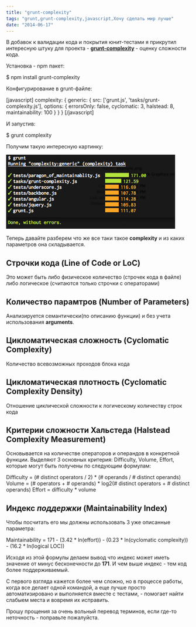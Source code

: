```yaml
---
title: "grunt-complexity"
tags: "grunt,grunt-complexity,javascript,Хочу сделать мир лучше"
date: "2014-06-17"
---
```


В добавок к валидации кода и покрытия юнит-тестами я прикрутил интересную штуку для проекта - **[grunt-complexity](https://github.com/vigetlabs/grunt-complexity)** - оценку сложности кода.

Установка - npm пакет:

$ npm install grunt-complexity

Конфигурирование в grunt-файле:

\[javascript\] complexity: { generic: { src: \['grunt.js', 'tasks/grunt-complexity.js'\], options: { errorsOnly: false, cyclomatic: 3, halstead: 8, maintainability: 100 } } } \[/javascript\]

И запустив:

$ grunt complexity

Получим такую интересную картинку:

![grunt-complexity](images/example.png "grunt-complexity")

Теперь давайте разберем что же все таки такое **complexity** и из каких параметров она складывается.

## Строчки кода (Line of Code or LoC)

Это может быть либо физическое количество (строчек кода в файле) либо логическое (считаются только строчки с операторами)

## Количество парамтров (Number of Parameters)

Анализируется семантически(по описанию функции) и без учета использования **arguments**.

## Цикломатическая сложность (Cyclomatic Complexity)

Количество всевозможных проходов блока кода

## Цикломатическая плотность (Cyclomatic Complexity Density)

Отношение циклической сложности к логическому количеству строк кода

## Критерии сложности Хальстеда (Halstead Complexity Measurement)

Основывается на количестве операторов и операндов в конкретной функции. Выделяют 3 основных критерия: Difficulty, Volume, Effort, которые могут быть получены по следующим формулам:

Difficulty = (# distinct operators / 2) \* (# operands / # distinct operands)
Volume = (# operators + # operands) \* log2(# distinct operators + # distinct operands)
Effort = difficulty \* volume

## Индекс _поддержки_ (Maintainability Index)

Чтобы посчитать его мы должны использовать 3 уже описанные параметра:

 Maintainability =  171 - (3.42 \* ln(effort)) - (0.23 \* ln(cyclomatic complexity)) - (16.2 \* ln(logical LOC))

Исходя из этой формулы делаем вывод что индекс может иметь значение от минус бесконечности до **171**. И чем выше индекс - тем код более поддерживаемый.

С первого взгляда кажется более чем сложно, но в процессе работы, когда все делает одной командой, а еще лучше просто автоматизировано и выполняется вместе с тестами, - помогает найти слабыем места и вовремя их исправить.

Прошу прощения за очень вольный перевод терминов, если где-то неточность - поправьте пожалуйста.

